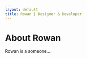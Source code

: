 ```yaml
---
layout: default
title: Rowan | Designer & Developer
---
```


<div class="opening">
    <h1>About Rowan</h1>
</div>

Rowan is a someone....
